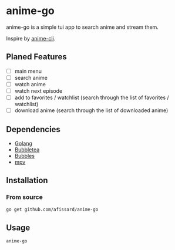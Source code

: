 # anime-go
anime-go is a simple tui app to search anime and stream them.

Inspire by [anime-cli](https://github.com/pystardust/ani-cli).

## Planed Features
- [ ] main menu
- [ ] search anime
- [ ] watch anime
- [ ] watch next episode
- [ ] add to favorites / watchlist (search through the list of favorites / watchlist)
- [ ] download anime (search through the list of downloaded anime)

## Dependencies
- [Golang](https://golang.org/)
- [Bubbletea](https://github.com/charmbracelet/bubbletea)
- [Bubbles](https://github.com/charmbracelet/bubbles)
- [mpv](https://mpv.io/)

## Installation

### From source
```bash
go get github.com/afissard/anime-go
```

## Usage
```bash
anime-go
```
